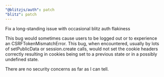 ```yaml
---
"@blitzjs/auth": patch
"blitz": patch
---
```


Fix a long-standing issue with occasional blitz auth flakiness

This bug would sometimes cause users to be logged out or to experience an CSRFTokenMismatchError. This bug, when encountered, usually by lots of setPublicData or session.create calls, would not set the cookie headers correctly resulting in cookies being set to a previous state or in a possibly undefined state.

There are no security concerns as far as I can tell.
